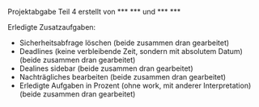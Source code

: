 Projektabgabe Teil 4 erstellt von *** *** und *** ***

Erledigte Zusatzaufgaben:
- Sicherheitsabfrage löschen (beide zusammen dran gearbeitet)
- Deadlines (keine verbleibende Zeit, sondern mit absolutem Datum) (beide zusammen dran gearbeitet)
- Dealines sidebar (beide zusammen dran gearbeitet)
- Nachträgliches bearbeiten (beide zusammen dran gearbeitet)
- Erledigte Aufgaben in Prozent (ohne work, mit anderer Interpretation) (beide zusammen dran gearbeitet)